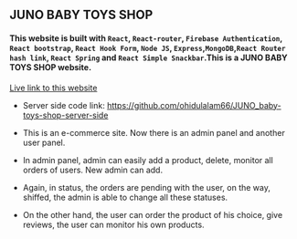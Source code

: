 ## JUNO BABY TOYS SHOP


#### This website is built with `React`, `React-router`, `Firebase Authentication`, `React bootstrap`, `React Hook Form`, `Node JS`, `Express`,`MongoDB`,`React Router hash link`, `React Spring` and `React Simple Snackbar`.This is a JUNO BABY TOYS SHOP website.

[Live link to this website](https://juno-baby-toys-shop.web.app/ "JUNO BABY TOYS SHOP")
- Server side code link: https://github.com/ohidulalam66/JUNO_baby-toys-shop-server-side

- This is an e-commerce site. Now there is an admin panel and another user panel. 
- In admin panel, admin can easily add a product, delete, monitor all orders of users. New admin can add.
- Again, in status, the orders are pending with the user, on the way, shiffed, the admin is able to change all these statuses.
- On the other hand, the user can order the product of his choice, give reviews, the user can monitor his own products.
